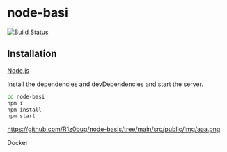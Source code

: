 # node-basi
[![Build Status](https://travis-ci.org/joemccann/dillinger.svg?branch=master)](https://travis-ci.org/joemccann/dillinger)
## Installation
[Node.js](https://nodejs.org/) 

Install the dependencies and devDependencies and start the server.
```sh
cd node-basi
npm i
npm install
npm start
```
https://github.com/R1z0bug/node-basis/tree/main/src/public/img/aaa.png



Docker



